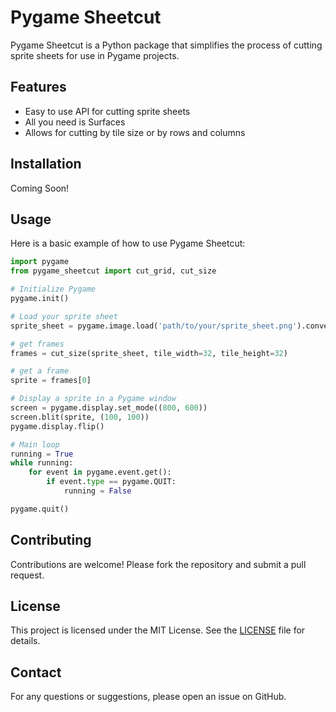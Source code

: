# Pygame Sheetcut

Pygame Sheetcut is a Python package that simplifies the process of cutting sprite sheets for use in Pygame projects.

## Features

- Easy to use API for cutting sprite sheets
- All you need is Surfaces
- Allows for cutting by tile size or by rows and columns

## Installation

Coming Soon!
<!-- You can install Pygame Sheetcut using pip: -->

<!-- ```bash -->
<!-- pip install pygame_sheetcut -->
<!-- ``` -->

## Usage

Here is a basic example of how to use Pygame Sheetcut:

```python
import pygame
from pygame_sheetcut import cut_grid, cut_size

# Initialize Pygame
pygame.init()

# Load your sprite sheet
sprite_sheet = pygame.image.load('path/to/your/sprite_sheet.png').convert_alpha()

# get frames
frames = cut_size(sprite_sheet, tile_width=32, tile_height=32)

# get a frame
sprite = frames[0]

# Display a sprite in a Pygame window
screen = pygame.display.set_mode((800, 600))
screen.blit(sprite, (100, 100))
pygame.display.flip()

# Main loop
running = True
while running:
    for event in pygame.event.get():
        if event.type == pygame.QUIT:
            running = False

pygame.quit()
```

## Contributing

Contributions are welcome! Please fork the repository and submit a pull request.

## License

This project is licensed under the MIT License. See the [LICENSE](LICENSE) file for details.

## Contact

For any questions or suggestions, please open an issue on GitHub.
